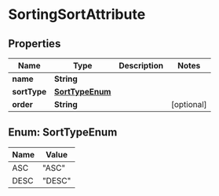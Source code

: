 
# SortingSortAttribute

## Properties
Name | Type | Description | Notes
------------ | ------------- | ------------- | -------------
**name** | **String** |  | 
**sortType** | [**SortTypeEnum**](#SortTypeEnum) |  | 
**order** | **String** |  |  [optional]


<a name="SortTypeEnum"></a>
## Enum: SortTypeEnum
Name | Value
---- | -----
ASC | &quot;ASC&quot;
DESC | &quot;DESC&quot;



